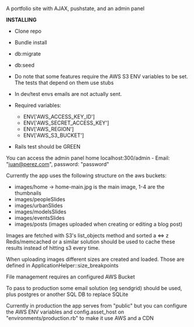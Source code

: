 A portfolio site with AJAX, pushstate, and an admin panel

**INSTALLING**

 - Clone repo
 - Bundle install
 - db:migrate
 - db:seed
 - Do note that some features require the AWS S3 ENV variables to be set. The tests that depend on them use stubs
 - In dev/test envs emails are not actually sent.
 - Required variables:
 	- ENV['AWS_ACCESS_KEY_ID']
	- ENV['AWS_SECRET_ACCESS_KEY']
	- ENV['AWS_REGION']
	- ENV['AWS_S3_BUCKET']

 - Rails test should be GREEN

You can access the admin panel home localhost:300/admin - Email: "juan@perez.com", password: "password"

Currently the app uses the following structure on the aws buckets:

- images/home -> home-main.jpg is the main image, 1-4 are the thumbnails
- images/peopleSlides
- images/urbanSlides
- images/modelsSlides
- images/eventsSlides
- images/posts (images uploaded when creating or editing a blog post)

Images are fetched with S3's list_objects method and sorted a <=> z
Redis/memcached or a similar solution should be used to cache these results instead of 
hitting s3 every time.

When uploading images different sizes are created and loaded. Those are defined in ApplicationHelper::size_breakpoints

File management requires an configured AWS Bucket

To pass to production some email solution (eg sendgrid) should be used, plus postgres or another SQL DB to replace SQLite

Currently in production the app serves from "public" but you can configure the AWS ENV variables and config.asset_host on "environments/production.rb" to make it use AWS and a CDN




